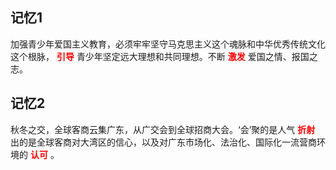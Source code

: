 
## 记忆1
加强青少年爱国主义教育，必须牢牢坚守马克思主义这个魂脉和中华优秀传统文化这个根脉， **<font color="#ff0000">引导</font>** 青少年坚定远大理想和共同理想。不断 **<font color="#ff0000">激发</font>** 爱国之情、报国之志。

## 记忆2
秋冬之交，全球客商云集广东，从广交会到全球招商大会。‘会’聚的是人气 **<font color="#ff0000">折射</font>** 出的是全球客商对大湾区的信心，以及对广东市场化、法治化、国际化一流营商环境的 **<font color="#ff0000">认可</font>** 。


